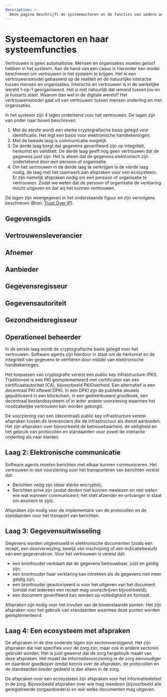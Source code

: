 ```yaml
---
description: >-
  Deze pagina beschrijft de systeemactoren en de functies van iedere actor.
---
```


# Systeemactoren en haar systeemfuncties

Vertrouwen is geen automatisme. Mensen en organisaties moeten geloof hebben in het systeem. Aan de hand van een casus is hieronder een model beschreven om vertrouwen in het systeem te krijgen. Het is een vertrouwensmodel gebaseerd op de realiteit en de natuurlijke interactie tussen mensen en organisaties. Interactie en vertrouwen is in de werkelijke wereld 1-op-1 georganiseerd. Het is niet natuurlijk dat iemand tussen jou en je huisarts staat. Waarom dan wel in de digitale wereld? Het vertrouwensmodel gaat uit van vertrouwen tussen mensen onderling en met organisaties.

In het systeem zijn 4 lagen onderkend voor het vertrouwen. De lagen zijn van onder naar boven beschreven.

1. Met de eerste wordt een sterke cryptografische basis gelegd voor identificatie. Het legt een basis voor elektronische handtekeningen.
2. Met de tweede laag is communicatie mogelijk.
3. De derde laag borgt dat gegevens geverifieerd zijn op integriteit, herkomst en validiteit. De derde laag geeft nog geen vertrouwen dat de gegevens juist zijn. Het is alleen dat de gegevens elektronisch zijn ondertekend door een persoon of organisatie.
4. Om het vertrouwen in de derde laag te verkrijgen is de vierde laag nodig, de laag met het raamwerk aan afspraken voor een ecosysteem. Er zijn namelijk afspraken nodig om een persoon of organisatie te vertrouwen. Zodat we weten dat de persoon of organisatie de verklaring mocht uitgeven en dat wij het kunnen vertrouwen.

De lagen zijn weergegeven in het onderstaande figuur en zijn vervolgens beschreven (Bron: [Trust Over IP](https://trustoverip.org)).

## Gegevensgids



## Vertrouwensleverancier



## Afnemer



## Aanbieder



## Gegevensregisseur





## Gegevensautoriteit



## Gezondheidsregisseur



## Operationeel beheerder



In de eerste laag wordt de cryptografische basis gelegd voor het vertrouwen. Software agents zijn hierdoor in staat om de herkomst en de integriteit van gegevens te verifiëren door middel van elektronische handtekeningen.

Het toepassen van cryptografie vereist een public key infrastructure (PKI). Traditioneel is een PKI geïmplementeerd met certificaten van een certificaatautoriteit (CA), bijvoorbeeld PKIOverheid. Een alternatief is een decentraal PKI oftewel DPKI. In een DPKI zijn de publieke sleutels gepubliceerd in een blockchain, in een gedistribueerd grootboek, een decentraal bestandssysteem of in ieder andere voorziening waarmee het noodzakelijke vertrouwen kan worden geborgd.

De voorziening van een (decentraal) public key infrastructure vereist afspraken tussen de leveranciers die de infrastructuur als dienst aanbieden. Het zijn afspraken over bijvoorbeeld de betrouwbaarheid, de veiligheid en het gebruik van protocollen en standaarden voor zowel de interactie onderling als naar klanten.

## Laag 2: Elektronische communicatie

Software agents moeten berichten met elkaar kunnen communiceren. Het vertrouwen in een voorziening voor het transporteren van berichten vereist dat:

- Berichten veilig zijn (door sterke encryptie);
- Berichten privé zijn (zodat derden niet kunnen meelezen en niet weten wie wat wanneer communiceert; het stelt afzender en ontvanger in staat om anoniem te zijn).

Afspraken zijn nodig voor de implementatie van de protocollen en de standaarden voor het transport van berichten. 

## Laag 3: Gegevensuitwisseling

Gegevens worden uitgewisseld in elektronische documenten (zoals een recept, een doorverwijzing, bewijs van inschrijving of een indicatiebesluit) van een gegevensbron. Voor het vertrouwen is vereist dat:

- een bronhouder verklaart dat de gegevens betrouwbaar, juist en geldig zijn;
- een bronhouder haar verklaring kan intrekken als de gegevens niet meer geldig zijn;
- een bronhouder geautoriseerd is voor het uitgeven van het document (omdat niet iedereen een recept mag voorschrijven bijvoorbeeld);
- een document geverifieerd kan worden op volledigheid en formaat.

Afspraken zijn nodig voor het invullen van de bovenstaande punten. Het zijn afspraken voor het gebruik van standaarden waarmee deze punten worden geïmplementeerd.

## Laag 4: Een ecosysteem met afspraken

De afspraken in de drie onderste lagen zijn sectoroverstijgend. Het zijn afspraken die niet specifiek voor de zorg zijn, maar ook in andere sectoren gebruikt worden. Het is juist gewenst dat de zorg hergebruik maakt van deze afspraken. Het maakt de informatievoorziening in de zorg eenvoudiger en daardoor goedkoper omdat kennis over de afspraken, de protocollen en de standaarden breder gedeeld is dan alleen in de zorg.

De afspraken voor een ecosysteem zijn afspraken voor het informatiestelsel in de zorg. Bijvoorbeeld afspraken over wie mag meedoen (bijvoorbeeld alle geregistreerde zorgaanbieders) en wie welke documenten mag uitgeven.
